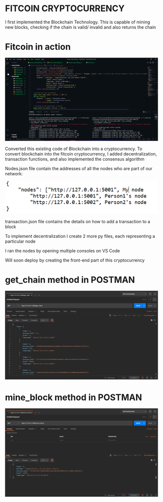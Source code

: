 # FITCOIN CRYPTOCURRENCY

I first implemented the Blockchain Technology.
This is capable of mining new blocks, checking if the chain is valid/ invalid and also returns the chain

# Fitcoin in action
![VS Code SS](images/main_image.png)

Converted this existing code of Blockchain into a cryptocurrency.
To convert blockchain into the fitcoin cryptocurrency, I added decentralization, transaction functions, and also implemented the consensus algorithm

Nodes.json file contain the addresses of all the nodes who are part of our network:

![Nodes json file](images/nodes.png)

transaction.json file contains the details on how to add a transaction to a block

To implement decentralization I create 2 more py files, each representing a particular node

I ran the nodes by opening multiple consoles on VS Code

Will soon deploy by creating the front-end part of this cryptocurrency

# get_chain method in POSTMAN
![VS Code SS](images/get_chain.png)

# mine_block method in POSTMAN
![VS Code SS](images/mine_block.png)
